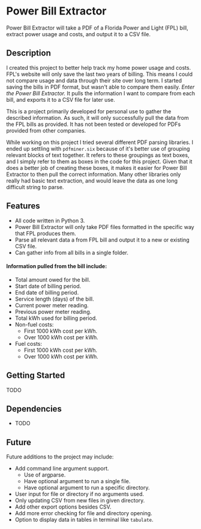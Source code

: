 # Power Bill Extractor

Power Bill Extractor will take a PDF of a Florida Power and Light (FPL) bill, extract power usage and costs, and output it to a CSV file.

## Description

I created this project to better help track my home power usage and costs. FPL's website will only save the last two years of billing. This means I could not compare usage and data through their site over long term. I started saving the bills in PDF format, but wasn't able to compare them easily. *Enter the Power Bill Extractor.* It pulls the information I want to compare from each bill, and exports it to a CSV file for later use.

This is a project primarily developed for personal use to gather the described information. As such, it will only successfully pull the data from the FPL bills as provided. It has not been tested or developed for PDFs provided from other companies.

While working on this project I tried several different PDF parsing libraries. I ended up settling with `pdfminer.six` because of it's better use of grouping relevant blocks of text together. It refers to these groupings as text boxes, and I simply refer to them as boxes in the code for this project. Given that it does a better job of creating these boxes, it makes it easier for Power Bill Extractor to then pull the correct information. Many other libraries only really had basic text extraction, and would leave the data as one long difficult string to parse.

## Features

- All code written in Python 3.
- Power Bill Extractor will only take PDF files formatted in the specific way that FPL produces them.
- Parse all relevant data a from FPL bill and output it to a new or existing CSV file.
- Can gather info from all bills in a single folder.

#### Information pulled from the bill include:

- Total amount owed for the bill.
- Start date of billing period.
- End date of billing period.
- Service length (days) of the bill.
- Current power meter reading.
- Previous power meter reading.
- Total kWh used for billing period.
- Non-fuel costs:
  - First 1000 kWh cost per kWh.
  - Over 1000 kWh cost per kWh.
- Fuel costs:
  - First 1000 kWh cost per kWh.
  - Over 1000 kWh cost per kWh.

## Getting Started

TODO

## Dependencies

- TODO

## Future

Future additions to the project may include:

- Add command line argument support.
  - Use of argparse.
  - Have optional argument to run a single file.
  - Have optional argument to run a specific directory.
- User input for file or directory if no arguments used.
- Only updating CSV from new files in given directory.
- Add other export options besides CSV.
- Add more error checking for file and directory opening.
- Option to display data in tables in terminal like `tabulate`.
